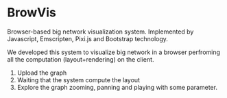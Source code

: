 # BrowVis

Browser-based big network visualization system. Implemented by Javascript, Emscripten, Pixi.js and Bootstrap technology.

We developed this system to visualize big network in a browser perfroming all the computation (layout+rendering) on the client. 

1) Upload the graph
2) Waiting that the system compute the layout
3) Explore the graph zooming, panning and playing with some parameter.
